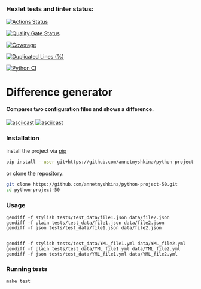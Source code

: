 ### Hexlet tests and linter status:
[![Actions Status](https://github.com/annetmyshkina/python-project-50/actions/workflows/hexlet-check.yml/badge.svg)](https://github.com/annetmyshkina/python-project-50/actions)

[![Quality Gate Status](https://sonarcloud.io/api/project_badges/measure?project=annetmyshkina_python-project-50&metric=alert_status)](https://sonarcloud.io/summary/new_code?id=annetmyshkina_python-project-50)

[![Coverage](https://sonarcloud.io/api/project_badges/measure?project=annetmyshkina_python-project-50&metric=coverage)](https://sonarcloud.io/summary/new_code?id=annetmyshkina_python-project-50)

[![Duplicated Lines (%)](https://sonarcloud.io/api/project_badges/measure?project=annetmyshkina_python-project-50&metric=duplicated_lines_density)](https://sonarcloud.io/summary/new_code?id=annetmyshkina_python-project-50)

[![Python CI](https://github.com/annetmyshkina/python-project-50/actions/workflows/pyci.yml/badge.svg)](https://github.com/annetmyshkina/python-project-50/actions/workflows/pyci.yml)

# Difference generator
#### Compares two configuration files and shows a difference.

[![asciicast](https://asciinema.org/a/ZxJbpt0p7f7JP2Bsuj3lUMhau.svg)](https://asciinema.org/a/ZxJbpt0p7f7JP2Bsuj3lUMhau)
[![asciicast](https://asciinema.org/a/BWtGpyV31ltWDV7M2GA7CPtQF.svg)](https://asciinema.org/a/BWtGpyV31ltWDV7M2GA7CPtQF)


### Installation

install the project via [pip](https://pypi.org/project/pip/)

```bash
pip install --user git+https://github.com/annetmyshkina/python-project-50.git
```

or clone the repository:

```bash
git clone https://github.com/annetmyshkina/python-project-50.git
cd python-project-50
```

### Usage
    gendiff -f stylish tests/test_data/file1.json data/file2.json
    gendiff -f plain tests/test_data/file1.json data/file2.json
    gendiff -f json tests/test_data/file1.json data/file2.json


    gendiff -f stylish tests/test_data/YML_file1.yml data/YML_file2.yml
    gendiff -f plain tests/test_data/YML_file1.yml data/YML_file2.yml
    gendiff -f json tests/test_data/YML_file1.yml data/YML_file2.yml

### Running tests
    make test
